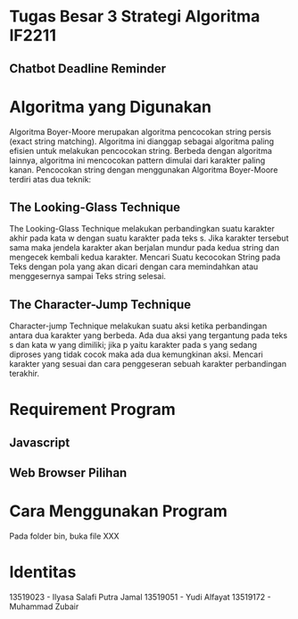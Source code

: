 # Tugas Besar 3 Strategi Algoritma IF2211
## Chatbot Deadline Reminder
# Algoritma yang Digunakan  
Algoritma Boyer-Moore merupakan algoritma pencocokan string persis (exact string matching). Algoritma ini dianggap sebagai algoritma paling efisien untuk melakukan pencocokan string. Berbeda dengan algoritma lainnya, algoritma ini mencocokan pattern dimulai dari karakter paling kanan. Pencocokan string dengan menggunakan Algoritma Boyer-Moore terdiri atas dua teknik:
## The Looking-Glass Technique 
The Looking-Glass Technique melakukan perbandingkan suatu karakter akhir pada kata w dengan suatu karakter pada teks s. Jika karakter tersebut sama maka jendela karakter akan berjalan mundur pada kedua string dan mengecek kembali kedua karakter. Mencari Suatu kecocokan String pada Teks dengan pola yang akan dicari dengan cara memindahkan atau menggesernya sampai Teks string selesai. 
## The Character-Jump Technique 
Character-jump Technique melakukan suatu aksi ketika perbandingan antara dua karakter yang berbeda. Ada dua aksi yang tergantung pada teks s dan kata w yang dimiliki; jika p yaitu karakter pada s yang sedang diproses yang tidak cocok maka ada dua kemungkinan aksi. Mencari karakter yang sesuai dan cara penggeseran sebuah karakter perbandingan terakhir. 

# Requirement Program
## Javascript
## Web Browser Pilihan

# Cara Menggunakan Program
Pada folder bin, buka file XXX

# Identitas
13519023 - Ilyasa Salafi Putra Jamal
13519051 - Yudi Alfayat
13519172 - Muhammad Zubair

